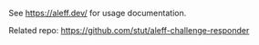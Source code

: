See https://aleff.dev/ for usage documentation.

Related repo: https://github.com/stut/aleff-challenge-responder
